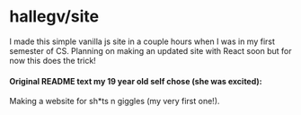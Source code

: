 # hallegv/site

I made this simple vanilla js site in a couple hours when I was in my first semester of CS. Planning on making an updated site with React soon but for now this does the trick!

#### Original README text my 19 year old self chose (she was excited): 
Making a website for sh*ts n giggles (my very first one!).
